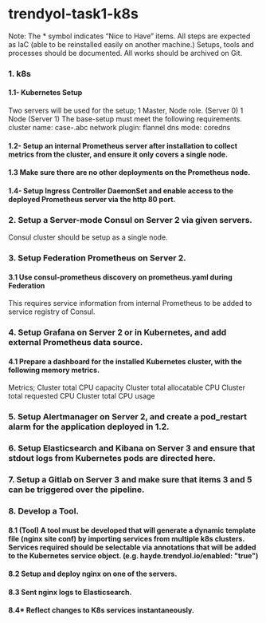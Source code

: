 # trendyol-task1-k8s

Note: The * symbol indicates “Nice to Have” items.
All steps are expected as IaC (able to be reinstalled easily on another machine.)
Setups, tools and processes should be documented. All works should be archived on Git.

### 1. k8s
#### 1.1- Kubernetes Setup
Two servers will be used for the setup;
1 Master, Node role. (Server 0)
1 Node (Server 1)
The base-setup must meet the following requirements.
cluster name: case-<name-surname>.abc
network plugin: flannel
dns mode: coredns
  
#### 1.2- Setup an internal Prometheus server after installation to collect metrics from the cluster, and ensure it only covers a single node.
#### 1.3 Make sure there are no other deployments on the Prometheus node.
#### 1.4- Setup Ingress Controller DaemonSet and enable access to the deployed Prometheus server via the http 80 port.
### 2.	Setup a Server-mode Consul on Server 2 via given servers.
Consul cluster should be setup as a single node.
### 3.	Setup Federation Prometheus on Server 2.
#### 3.1	Use consul-prometheus discovery on prometheus.yaml during Federation
This requires service information from internal Prometheus to be added to service registry of Consul.
### 4.	Setup Grafana on Server 2 or in Kubernetes, and add external Prometheus data source.
#### 4.1	Prepare a dashboard for the installed Kubernetes cluster, with the following memory metrics.
 
Metrics;
Cluster total CPU capacity
Cluster total allocatable CPU
Cluster total requested CPU
Cluster total CPU usage
### 5.	Setup Alertmanager on Server 2, and create a pod_restart alarm for the application deployed in 1.2.
### 6.	Setup Elasticsearch and Kibana on Server 3 and ensure that stdout logs from Kubernetes pods are directed here.
### 7.	Setup a Gitlab on Server 3 and make sure that items 3 and 5 can be triggered over the pipeline.
### 8. Develop a Tool.
#### 8.1	(Tool) A tool must be developed that will generate a dynamic template file (nginx site conf) by importing services from multiple k8s clusters. Services required should be selectable via annotations that will be added to the Kubernetes service object. (e.g. hayde.trendyol.io/enabled: "true")
#### 8.2	Setup and deploy nginx on one of the servers.
#### 8.3	Sent nginx logs to Elasticsearch.
#### 8.4*  Reflect changes to K8s services instantaneously.

